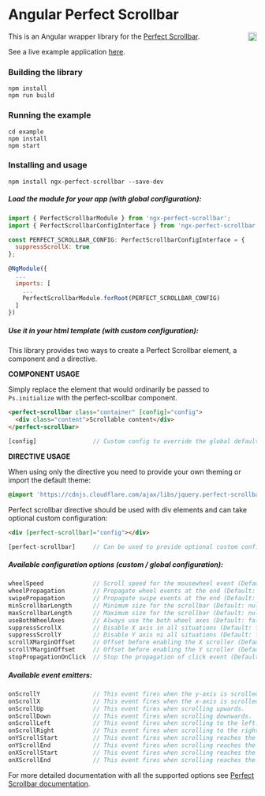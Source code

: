 # Angular Perfect Scrollbar

<a href="https://badge.fury.io/js/ngx-perfect-scrollbar"><img src="https://badge.fury.io/js/ngx-perfect-scrollbar.svg" align="right" alt="npm version" height="18"></a>

This is an Angular wrapper library for the [Perfect Scrollbar](https://noraesae.github.io/perfect-scrollbar/).

See a live example application <a href="https://zefoy.github.io/ngx-perfect-scrollbar/">here</a>.

### Building the library

    npm install
    npm run build

### Running the example

    cd example
    npm install
    npm start

### Installing and usage

    npm install ngx-perfect-scrollbar --save-dev

##### Load the module for your app (with global configuration):

```javascript
import { PerfectScrollbarModule } from 'ngx-perfect-scrollbar';
import { PerfectScrollbarConfigInterface } from 'ngx-perfect-scrollbar';

const PERFECT_SCROLLBAR_CONFIG: PerfectScrollbarConfigInterface = {
  suppressScrollX: true
};

@NgModule({
  ...
  imports: [
    ...
    PerfectScrollbarModule.forRoot(PERFECT_SCROLLBAR_CONFIG)
  ]
})
```

##### Use it in your html template (with custom configuration):

This library provides two ways to create a Perfect Scrollbar element, a component and a directive.

**COMPONENT USAGE**

Simply replace the element that would ordinarily be passed to `Ps.initialize` with the perfect-scollbar component.

```html
<perfect-scrollbar class="container" [config]="config">
  <div class="content">Scrollable content</div>
</perfect-scrollbar>
```

```javascript
[config]                // Custom config to override the global defaults.
```

**DIRECTIVE USAGE**

When using only the directive you need to provide your own theming or import the default theme:

```css
@import 'https://cdnjs.cloudflare.com/ajax/libs/jquery.perfect-scrollbar/0.6.15/css/perfect-scrollbar.min.css';
```

Perfect scrollbar directive should be used with div elements and can take optional custom configuration:

```html
<div [perfect-scrollbar]="config"></div>
```

```javascript
[perfect-scrollbar]     // Can be used to provide optional custom config.
```

##### Available configuration options (custom / global configuration):

```javascript
wheelSpeed              // Scroll speed for the mousewheel event (Default: 1).
wheelPropagation        // Propagate wheel events at the end (Default: false).
swipePropagation        // Propagate swipe events at the end (Default: true).
minScrollbarLength      // Minimum size for the scrollbar (Default: null).
maxScrollbarLength      // Maximum size for the scrollbar (Default: null).
useBothWheelAxes        // Always use the both wheel axes (Default: false).
suppressScrollX         // Disable X axis in all situations (Default: false).
suppressScrollY         // Disable Y axis ni all situations (Default: false).
scrollXMarginOffset     // Offset before enabling the X scroller (Default: 0).
scrollYMarginOffset     // Offset before enabling the Y scroller (Default: 0).
stopPropagationOnClick  // Stop the propagation of click event (Default: true).
```


##### Available event emitters:

```javascript
onScrollY               // This event fires when the y-axis is scrolled in either direction.
onScrollX               // This event fires when the x-axis is scrolled in either direction.
onScrollUp              // This event fires when scrolling upwards.
onScrollDown            // This event fires when scrolling downwards.
onScrollLeft            // This event fires when scrolling to the left.
onScrollRight           // This event fires when scrolling to the right.
onYScrollStart          // This event fires when scrolling reaches the start of the y-axis.
onYScrollEnd            // This event fires when scrolling reaches the end of the y-axis (useful for infinite scroll).
onXScrollStart          // This event fires when scrolling reaches the start of the x-axis.
onXScrollEnd            // This event fires when scrolling reaches the end of the x-axis.
```

For more detailed documentation with all the supported options see [Perfect Scrollbar documentation](https://github.com/noraesae/perfect-scrollbar/).

